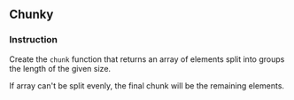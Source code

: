 ## Chunky

### Instruction

Create the `chunk` function that returns an array of elements
split into groups the length of the given size.

If array can't be split evenly,
the final chunk will be the remaining elements.